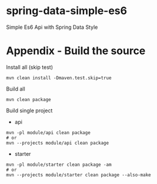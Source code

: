 # spring-data-simple-es6
Simple Es6 Api with Spring Data Style




# Appendix - Build the source

Install all (skip test)

```shell
mvn clean install -Dmaven.test.skip=true
```

Build all

```shell
mvn clean package
```

Build single project

* api

```shell
mvn -pl module/api clean package
# or
mvn --projects module/api clean package
```

* starter

```shell
mvn -pl module/starter clean package -am
# or
mvn --projects module/starter clean package --also-make
```
